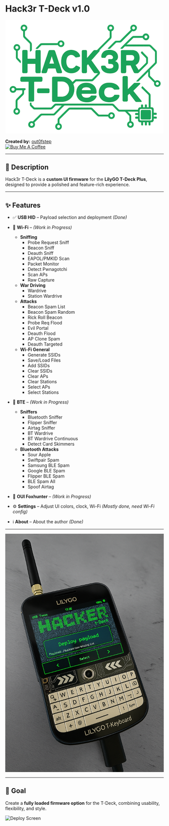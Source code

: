 # Hack3r T-Deck v1.0

![Main UI](https://github.com/out0fstep/Hack3r-T-Deck/blob/main/1000015418.png)

**Created by:** [out0fstep](https://github.com/out0fstep)  
[![Buy Me A Coffee](https://img.shields.io/badge/Buy%20Me%20a%20Coffee-donate-yellow.svg)](https://buymeacoffee.com/out0fstep)


---

## 📖 Description
Hack3r T-Deck is a **custom UI firmware** for the **LilyGO T-Deck Plus**, designed to provide a polished and feature-rich experience.

---

## ✨ Features

- ✅ **USB HID** – Payload selection and deployment *(Done)*

- 🚧 **Wi-Fi** – *(Work in Progress)*
  - **Sniffing**
    - Probe Request Sniff  
    - Beacon Sniff  
    - Deauth Sniff  
    - EAPOL/PMKID Scan  
    - Packet Monitor  
    - Detect Pwnagotchi  
    - Scan APs  
    - Raw Capture  
  - **War Driving**
    - Wardrive  
    - Station Wardrive  
  - **Attacks**
    - Beacon Spam List  
    - Beacon Spam Random  
    - Rick Roll Beacon  
    - Probe Req Flood  
    - Evil Portal  
    - Deauth Flood  
    - AP Clone Spam  
    - Deauth Targeted  
  - **Wi-Fi General**
    - Generate SSIDs  
    - Save/Load Files  
    - Add SSIDs  
    - Clear SSIDs  
    - Clear APs  
    - Clear Stations  
    - Select APs  
    - Select Stations  

- 🚧 **BTE** – *(Work in Progress)*
  - **Sniffers**
    - Bluetooth Sniffer  
    - Flipper Sniffer  
    - Airtag Sniffer  
    - BT Wardrive  
    - BT Wardrive Continuous  
    - Detect Card Skimmers  
  - **Bluetooth Attacks**
    - Sour Apple  
    - Swiftpair Spam  
    - Samsung BLE Spam  
    - Google BLE Spam  
    - Flipper BLE Spam  
    - BLE Spam All  
    - Spoof Airtag  

- 🚧 **OUI Foxhunter** – *(Work in Progress)*

- ⚙️ **Settings** – Adjust UI colors, clock, Wi-Fi *(Mostly done, need Wi-Fi config)*

- ℹ️ **About** – About the author *(Done)*

---

![Deploy Screen](https://github.com/out0fstep/Hack3r-T-Deck/raw/main/file_0000000012d461f7aa82db854990720c.png)

---

## 🎯 Goal
Create a **fully loaded firmware option** for the T-Deck, combining usability, flexibility, and style.

![Deploy Screen](https://github.com/out0fstep/Hack3r-T-Deck/raw/main/file_1000015378-removebg-preview.png)
